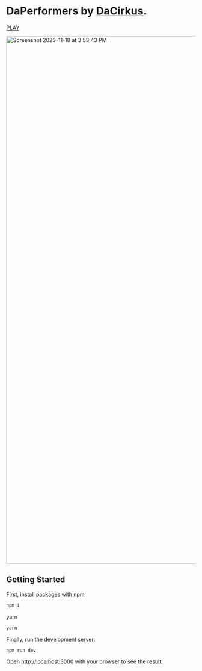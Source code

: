 # DaPerformers by [DaCirkus](https://twitter.com/dacirkus).

[PLAY](https://dacirkus.vercel.app/)

<img width="1406" alt="Screenshot 2023-11-18 at 3 53 43 PM" src="https://github.com/SweetmanTech/DACIRKUS_PERFORMERS/assets/23249402/d0d8de55-a177-409f-aa3c-c68a7fb7c0bc">

## Getting Started

First, install packages with
npm

```bash
npm i
```

yarn

```bash
yarn
```

Finally, run the development server:

```bash
npm run dev
```

Open [http://localhost:3000](http://localhost:3000) with your browser to see the result.
